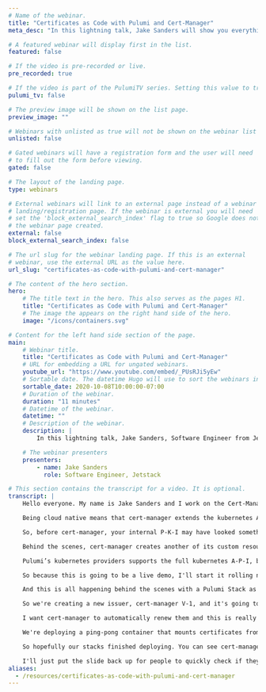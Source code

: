 ```yaml
---
# Name of the webinar.
title: "Certificates as Code with Pulumi and Cert-Manager"
meta_desc: "In this lightning talk, Jake Sanders will show you everything you need to know about deploying apps with mutual TLS automated using cert-manager."

# A featured webinar will display first in the list.
featured: false

# If the video is pre-recorded or live.
pre_recorded: true

# If the video is part of the PulumiTV series. Setting this value to true will list the video in the "PulumiTV" section.
pulumi_tv: false

# The preview image will be shown on the list page.
preview_image: ""

# Webinars with unlisted as true will not be shown on the webinar list
unlisted: false

# Gated webinars will have a registration form and the user will need
# to fill out the form before viewing.
gated: false

# The layout of the landing page.
type: webinars

# External webinars will link to an external page instead of a webinar
# landing/registration page. If the webinar is external you will need
# set the 'block_external_search_index' flag to true so Google does not index
# the webinar page created.
external: false
block_external_search_index: false

# The url slug for the webinar landing page. If this is an external
# webinar, use the external URL as the value here.
url_slug: "certificates-as-code-with-pulumi-and-cert-manager"

# The content of the hero section.
hero:
    # The title text in the hero. This also serves as the pages H1.
    title: "Certificates as Code with Pulumi and Cert-Manager"
    # The image the appears on the right hand side of the hero.
    image: "/icons/containers.svg"

# Content for the left hand side section of the page.
main:
    # Webinar title.
    title: "Certificates as Code with Pulumi and Cert-Manager"
    # URL for embedding a URL for ungated webinars.
    youtube_url: "https://www.youtube.com/embed/_PUsRJi5yEw"
    # Sortable date. The datetime Hugo will use to sort the webinars in date order.
    sortable_date: 2020-10-08T10:00:00-07:00
    # Duration of the webinar.
    duration: "11 minutes"
    # Datetime of the webinar.
    datetime: ""
    # Description of the webinar.
    description: |
        In this lightning talk, Jake Sanders, Software Engineer from Jetstack, will show you everything you need to know about deploying apps with mutual TLS automated using cert-manager.

    # The webinar presenters
    presenters:
        - name: Jake Sanders
          role: Software Engineer, Jetstack

# This section contains the transcript for a video. It is optional.
transcript: |
    Hello everyone. My name is Jake Sanders and I work on the Cert-Manager Team at JetStack. And JetStack is all about cloud native engineering. So I'm very happy to be speaking to you all today at the Cloud Engineering Summit. Today I'm going to be talking about Certificates as Code with Pulumi and Cert-manager. So what is cert-manager? Cert-manager is a kubernetes controller that manages the complete lifecycle of X-509 certificates or T-L-S certificates in kubernetes.

    Being cloud native means that cert-manager extends the kubernetes A-P-I with custom resources that represent certificates, certificate requests, and certificate issuers. When you create a certificate with cert-manager, it will automatically get renewed on time, and therefore you don't need to worry about anything. We support the A-C-M-E or ACME Protocol, which means that any publicly-trusted certificate authority that implements this A-P-I can issue certificates to cert-manager, but we also support internal-only certificates with a number of pluggable issuers including Vault or an internal SelfSigned one, or even our new parent company Venafi’s trusted platform solution.

    So, before cert-manager, your internal P-K-I may have looked something like this. Signing a C-S-R, preparing it. Getting a signed C-S-R by your internal C-A, having it valid for a year or so, and then setting a reminder to yourself in calendar for next year to make sure we renew our certificate or our service will go down. However, with cert-manager you can create a certificate to custom resource. Inside the kubernetes A-P-I you can consume this from a standard kubernetes secret that's mounted inside your pod. Just like any other kubernetes secret.

    Behind the scenes, cert-manager creates another of its custom resources called The Certificate Request. And then this is picked up and signed by either an issuer in a single namespace or a cluster issuer, cluster-wide and this will go off to sign the certificate using either internal private P-K-I or off to a A-C-M-E server. So how does it integrate with Pulumi? Well as we know, Pulumi lets you write infrastructure as code in your preferred language, and as of May or early this year, Go Support was fully added, which is cool for us in JetStack. We’re mostly a Go shop.

    Pulumi’s kubernetes providers supports the full kubernetes A-P-I, but an advantage for us is that you can import your custom resource definitions, which are kubernetes, YAML, that describe to kubernetes the correct spec for custom resource and Pulumi will generate properly type-checked libraries for you to just import infrastructure.as code. And so compared with just hand-editing deployment manifests with and for— or text templates with other deployment tools, you get the full advantage of creating C-R-Ds that are checked by your language’s in-built type-checker.

    So because this is going to be a live demo, I'll start it rolling now if you want to follow along. I know it's a remote video presentation. So I put the link to the code, but also a Q-R code that you can scan with your phone. And while it's— while it’s going on, we will set this going. And I'll explain what's going on while it's running. So, the contents of the demo is we're going to create a private C-A and deploy cert-manager, create the cert-manager issuer with our private C-A inside, then create the cert-manager certificate resources at which— at which point cert-manager will automatically sign and maintain the lifecycle. And then will create two deployments that talk to each other using mutual T-L-S signed by this.

    And this is all happening behind the scenes with a Pulumi Stack as you can see here. So I'll talk through what it actually looks like in Pulumi. So using Pulumi's built-in T-L-S provider, we no longer need to do any kind of certificate wrangling with open S-L on the command line. I’m gonna say I want a private key and a certificate that's allowed to be a C-A and self-signed. We’ll then create a secret inside kubernetes using the Pulumi kubernetes provider. And this is using the Core V-1 A-P-I and the Meta V-1 A-P-I and we're pulling the data from our existing signed and private key. Using the help of a converter to base64 because kubernetes secrets have to be base64 encoded. This is where the magic happens. So using the C-R-D to Pulumi Tool that you can find on Pulumi’s website, I've taken our cert-manager custom resource and converted it into a library that I can just import and deploy along with my— the rest of my Pulumi stack.

    So we're creating a new issuer, cert-manager V-1, and it's going to be called C-A in the main space default and it will pull from the secret that we created earlier in the stack called C-A. Now we'll deploy certificates for each of our apps so we can have a ping certificate and a pong certificate signed for the service addresses of those services— those deployments rather. And by creating this certificate resource, we're signaling to cert-manager that we want it to sign certificates that are valid for 1 hour and 30 minutes before they expire.

    I want cert-manager to automatically renew them and this is really useful because no longer need a calendar invite to remember to renew your certificates. Cert-manager takes care of it and because we're using extremely short lived certificates, if any of these credentials were to leak, it shouldn't really matter because they have a very short lifetime. And probably most of the people watching have already seen a kubernetes deployment so I didn't include the entire code because it wouldn't fit on the slide, anyway.

    We're deploying a ping-pong container that mounts certificates from a secret and these— this secret will exist because cert-manager has put it there. So transitioning over to my terminal, we should be able to see— We created our, issuer. We created our certificates. Which created some secrets. And we created our deployments that are all talking to each other using a secret.

    So hopefully our stacks finished deploying. You can see cert-manager, all of the R-BAC commission's that cert-manager needs to work our C-A issuer, our services, and deployments. And I got the— I got Pulumi to output the U-R-Ls of the resulting services so we can go and look at them and show that, well, ping service has managed to communicate with our pong service and authenticated with a certificate issued by our private C-A. So that's our lightning-quick demo.

    I'll just put the slide back up for people to quickly check if they want to— if they missed it the first time. And that's it for our quickly deploying a completely managed internal private P-K-I solution with a few lines of Pulumi and cert-manager. And thanks very much and hope you enjoy the rest of the conference.
aliases:
  - /resources/certificates-as-code-with-pulumi-and-cert-manager
---
```

